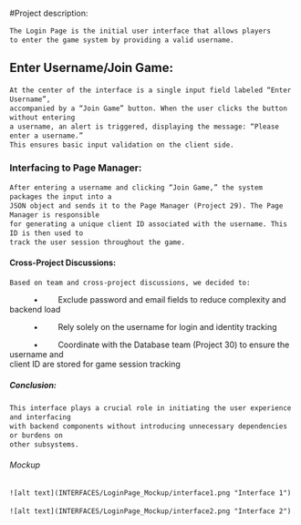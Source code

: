 #Project description: 

	The Login Page is the initial user interface that allows players 	
	to enter the game system by providing a valid username.  

 
## Enter Username/Join Game:

	At the center of the interface is a single input field labeled “Enter Username”, 
	accompanied by a “Join Game” button. When the user clicks the button without entering 
	a username, an alert is triggered, displaying the message: “Please enter a username.” 
	This ensures basic input validation on the client side. 

 
### Interfacing to Page Manager:

	After entering a username and clicking “Join Game,” the system packages the input into a 
	JSON object and sends it to the Page Manager (Project 29). The Page Manager is responsible 
	for generating a unique client ID associated with the username. This ID is then used to 
	track the user session throughout the game. 

 
#### Cross-Project Discussions:

	Based on team and cross-project discussions, we decided to: 

      •     Exclude password and email fields to reduce complexity and backend load 

      •     Rely solely on the username for login and identity tracking 

      •     Coordinate with the Database team (Project 30) to ensure the username and 	
			client ID are stored for game session tracking 

 

 
##### Conclusion:

	This interface plays a crucial role in initiating the user experience and interfacing 	
	with backend components without introducing unnecessary dependencies or burdens on 
	other subsystems. 

###### Mockup

	![alt text](INTERFACES/LoginPage_Mockup/interface1.png "Interface 1")

	![alt text](INTERFACES/LoginPage_Mockup/interface2.png "Interface 2")
